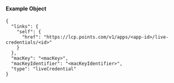 #### Example Object

    {
      "links": {
        "self": {
          "href": "https://lcp.points.com/v1/apps/<app-id>/live-credentials/<id>"
        }
      },
      "macKey": "<macKey>",
      "macKeyIdentifier": "<macKeyIdentifier>",
      "type": "liveCredential"
    }

